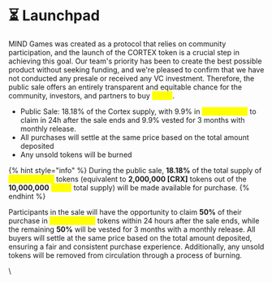 # ⏳ Launchpad

MIND Games was created as a protocol that relies on community participation, and the launch of the CORTEX token is a crucial step in achieving this goal. Our team's priority has been to create the best possible product without seeking funding, and we're pleased to confirm that we have not conducted any presale or received any VC investment. Therefore, the public sale offers an entirely transparent and equitable chance for the community, investors, and partners to buy <mark style="color:yellow;">**\[CRX]**</mark>.&#x20;

* Public Sale: 18.18% of the Cortex supply, with 9.9% in <mark style="color:yellow;">**Cortex \[CRX]**</mark> to claim in 24h after the sale ends and 9.9% vested for 3 months with monthly release.&#x20;
* All purchases will settle at the same price based on the total amount deposited
* Any unsold tokens will be burned&#x20;

{% hint style="info" %}
During the public sale, **18.18%** of the total supply of <mark style="color:yellow;">**Cortex \[CRX]**</mark> tokens (equivalent to **2,000,000 **<mark style="color:yellow;">**\[CRX]**</mark> tokens out of the **10,000,000** <mark style="color:yellow;">**\[CRX]**</mark> total supply) will be made available for purchase.&#x20;
{% endhint %}

Participants in the sale will have the opportunity to claim **50%** of their purchase in <mark style="color:yellow;">**Cortex \[CRX]**</mark> tokens within 24 hours after the sale ends, while the remaining **50%** will be vested for 3 months with a monthly release. All buyers will settle at the same price based on the total amount deposited, ensuring a fair and consistent purchase experience. Additionally, any unsold tokens will be removed from circulation through a process of burning.

\
